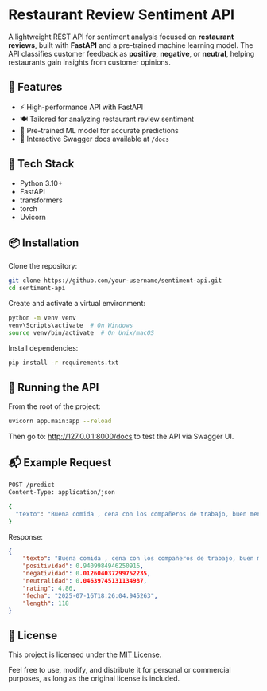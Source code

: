 # Restaurant Review Sentiment API

A lightweight REST API for sentiment analysis focused on **restaurant reviews**, built with **FastAPI** and a pre-trained machine learning model. The API classifies customer feedback as **positive**, **negative**, or **neutral**, helping restaurants gain insights from customer opinions.

## 🚀 Features

- ⚡ High-performance API with FastAPI
- 🍽️ Tailored for analyzing restaurant review sentiment
- 🧠 Pre-trained ML model for accurate predictions
- 📄 Interactive Swagger docs available at `/docs`

## 🧰 Tech Stack

- Python 3.10+
- FastAPI
- transformers
- torch
- Uvicorn

## 📦 Installation

Clone the repository:

```bash
git clone https://github.com/your-username/sentiment-api.git
cd sentiment-api
```

Create and activate a virtual environment:

```bash
python -m venv venv
venv\Scripts\activate  # On Windows
source venv/bin/activate  # On Unix/macOS
```

Install dependencies:

```bash
pip install -r requirements.txt
```

## 🧪 Running the API

From the root of the project:

```bash
uvicorn app.main:app --reload
```

Then go to: http://127.0.0.1:8000/docs to test the API via Swagger UI.


## 📬 Example Request

```bash
POST /predict
Content-Type: application/json

{
  "texto": "Buena comida , cena con los compañeros de trabajo, buen menú y precio, la comida espectacular, las puntillas geniales."
}
```

Response:
```json
{
    "texto": "Buena comida , cena con los compañeros de trabajo, buen menú y precio, la comida espectacular, las puntillas geniales.",
    "positividad": 0.9409984946250916,
    "negatividad": 0.012604037299752235,
    "neutralidad": 0.04639745131134987,
    "rating": 4.86,
    "fecha": "2025-07-16T18:26:04.945263",
    "length": 118
}
```

## 📄 License

This project is licensed under the [MIT License](LICENSE).

Feel free to use, modify, and distribute it for personal or commercial purposes, as long as the original license is included.
